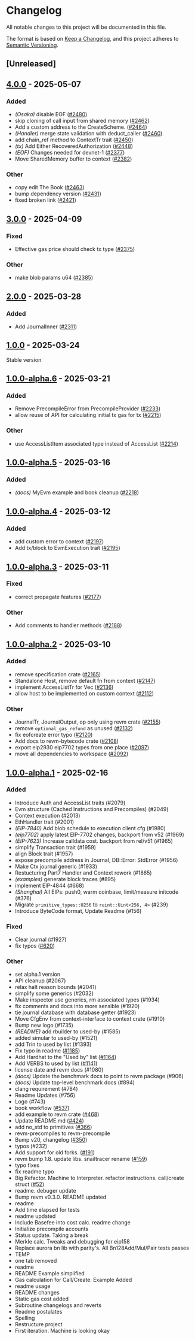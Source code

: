 # Changelog

All notable changes to this project will be documented in this file.

The format is based on [Keep a Changelog](https://keepachangelog.com/en/1.0.0/),
and this project adheres to [Semantic Versioning](https://semver.org/spec/v2.0.0.html).

## [Unreleased]

## [4.0.0](https://github.com/bluealloy/revm/compare/revm-context-interface-v3.0.0...revm-context-interface-v4.0.0) - 2025-05-07

### Added

- *(Osaka)* disable EOF ([#2480](https://github.com/bluealloy/revm/pull/2480))
- skip cloning of call input from shared memory ([#2462](https://github.com/bluealloy/revm/pull/2462))
- Add a custom address to the CreateScheme. ([#2464](https://github.com/bluealloy/revm/pull/2464))
- *(Handler)* merge state validation with deduct_caller ([#2460](https://github.com/bluealloy/revm/pull/2460))
- add chain_ref method to ContextTr trait ([#2450](https://github.com/bluealloy/revm/pull/2450))
- *(tx)* Add Either RecoveredAuthorization ([#2448](https://github.com/bluealloy/revm/pull/2448))
- *(EOF)* Changes needed for devnet-1 ([#2377](https://github.com/bluealloy/revm/pull/2377))
- Move SharedMemory buffer to context ([#2382](https://github.com/bluealloy/revm/pull/2382))

### Other

- copy edit The Book ([#2463](https://github.com/bluealloy/revm/pull/2463))
- bump dependency version ([#2431](https://github.com/bluealloy/revm/pull/2431))
- fixed broken link ([#2421](https://github.com/bluealloy/revm/pull/2421))

## [3.0.0](https://github.com/bluealloy/revm/compare/revm-context-interface-v2.0.0...revm-context-interface-v3.0.0) - 2025-04-09

### Fixed

- Effective gas price should check tx type ([#2375](https://github.com/bluealloy/revm/pull/2375))

### Other

- make blob params u64 ([#2385](https://github.com/bluealloy/revm/pull/2385))

## [2.0.0](https://github.com/bluealloy/revm/compare/revm-context-interface-v1.0.0...revm-context-interface-v2.0.0) - 2025-03-28

### Added

- Add JournalInner ([#2311](https://github.com/bluealloy/revm/pull/2311))

## [1.0.0](https://github.com/bluealloy/revm/compare/revm-context-interface-v1.0.0-alpha.5...revm-context-interface-v1.0.0) - 2025-03-24

Stable version

## [1.0.0-alpha.6](https://github.com/bluealloy/revm/compare/revm-context-interface-v1.0.0-alpha.5...revm-context-interface-v1.0.0-alpha.6) - 2025-03-21

### Added

- Remove PrecompileError from PrecompileProvider ([#2233](https://github.com/bluealloy/revm/pull/2233))
- allow reuse of API for calculating initial tx gas for tx ([#2215](https://github.com/bluealloy/revm/pull/2215))

### Other

- use AccessListItem associated type instead of AccessList ([#2214](https://github.com/bluealloy/revm/pull/2214))

## [1.0.0-alpha.5](https://github.com/bluealloy/revm/compare/revm-context-interface-v1.0.0-alpha.4...revm-context-interface-v1.0.0-alpha.5) - 2025-03-16

### Added

- *(docs)* MyEvm example and book cleanup ([#2218](https://github.com/bluealloy/revm/pull/2218))

## [1.0.0-alpha.4](https://github.com/bluealloy/revm/compare/revm-context-interface-v1.0.0-alpha.3...revm-context-interface-v1.0.0-alpha.4) - 2025-03-12

### Added

- add custom error to context ([#2197](https://github.com/bluealloy/revm/pull/2197))
- Add tx/block to EvmExecution trait ([#2195](https://github.com/bluealloy/revm/pull/2195))

## [1.0.0-alpha.3](https://github.com/bluealloy/revm/compare/revm-context-interface-v1.0.0-alpha.2...revm-context-interface-v1.0.0-alpha.3) - 2025-03-11

### Fixed

- correct propagate features ([#2177](https://github.com/bluealloy/revm/pull/2177))

### Other

- Add comments to handler methods ([#2188](https://github.com/bluealloy/revm/pull/2188))

## [1.0.0-alpha.2](https://github.com/bluealloy/revm/compare/revm-context-interface-v1.0.0-alpha.1...revm-context-interface-v1.0.0-alpha.2) - 2025-03-10

### Added

- remove specification crate ([#2165](https://github.com/bluealloy/revm/pull/2165))
- Standalone Host, remove default fn from context ([#2147](https://github.com/bluealloy/revm/pull/2147))
- implement AccessListTr for Vec ([#2136](https://github.com/bluealloy/revm/pull/2136))
- allow host to be implemented on custom context ([#2112](https://github.com/bluealloy/revm/pull/2112))

### Other

- JournalTr, JournalOutput, op only using revm crate ([#2155](https://github.com/bluealloy/revm/pull/2155))
- remove `optional_gas_refund` as unused ([#2132](https://github.com/bluealloy/revm/pull/2132))
- fix eofcreate error typo ([#2120](https://github.com/bluealloy/revm/pull/2120))
- Add docs to revm-bytecode crate ([#2108](https://github.com/bluealloy/revm/pull/2108))
- export eip2930 eip7702 types from one place ([#2097](https://github.com/bluealloy/revm/pull/2097))
- move all dependencies to workspace ([#2092](https://github.com/bluealloy/revm/pull/2092))

## [1.0.0-alpha.1](https://github.com/bluealloy/revm/releases/tag/revm-context-interface-v1.0.0-alpha.1) - 2025-02-16

### Added

- Introduce Auth and AccessList traits (#2079)
- Evm structure (Cached Instructions and Precompiles) (#2049)
- Context execution (#2013)
- EthHandler trait (#2001)
- *(EIP-7840)* Add blob schedule to execution client cfg (#1980)
- *(eip7702)* apply latest EIP-7702 changes, backport from v52 (#1969)
- *(EIP-7623)* Increase calldata cost. backport from rel/v51 (#1965)
- simplify Transaction trait (#1959)
- align Block trait (#1957)
- expose precompile address in Journal, DB::Error: StdError (#1956)
- Make Ctx journal generic (#1933)
- Restucturing Part7 Handler and Context rework (#1865)
- *(examples)* generate block traces (#895)
- implement EIP-4844 (#668)
- *(Shanghai)* All EIPs: push0, warm coinbase, limit/measure initcode (#376)
- Migrate `primitive_types::U256` to `ruint::Uint<256, 4>` (#239)
- Introduce ByteCode format, Update Readme (#156)

### Fixed

- Clear journal (#1927)
- fix typos ([#620](https://github.com/bluealloy/revm/pull/620))

### Other

- set alpha.1 version
- API cleanup (#2067)
- relax halt reason bounds (#2041)
- simplify some generics (#2032)
- Make inspector use generics, rm associated types (#1934)
- fix comments and docs into more sensible (#1920)
- tie journal database with database getter (#1923)
- Move CfgEnv from context-interface to context crate (#1910)
- Bump new logo (#1735)
- *(README)* add rbuilder to used-by (#1585)
- added simular to used-by (#1521)
- add Trin to used by list (#1393)
- Fix typo in readme ([#1185](https://github.com/bluealloy/revm/pull/1185))
- Add Hardhat to the "Used by" list ([#1164](https://github.com/bluealloy/revm/pull/1164))
- Add VERBS to used by list ([#1141](https://github.com/bluealloy/revm/pull/1141))
- license date and revm docs (#1080)
- *(docs)* Update the benchmark docs to point to revm package (#906)
- *(docs)* Update top-level benchmark docs (#894)
- clang requirement (#784)
- Readme Updates (#756)
- Logo (#743)
- book workflow ([#537](https://github.com/bluealloy/revm/pull/537))
- add example to revm crate ([#468](https://github.com/bluealloy/revm/pull/468))
- Update README.md ([#424](https://github.com/bluealloy/revm/pull/424))
- add no_std to primitives ([#366](https://github.com/bluealloy/revm/pull/366))
- revm-precompiles to revm-precompile
- Bump v20, changelog ([#350](https://github.com/bluealloy/revm/pull/350))
- typos (#232)
- Add support for old forks. ([#191](https://github.com/bluealloy/revm/pull/191))
- revm bump 1.8. update libs. snailtracer rename ([#159](https://github.com/bluealloy/revm/pull/159))
- typo fixes
- fix readme typo
- Big Refactor. Machine to Interpreter. refactor instructions. call/create struct ([#52](https://github.com/bluealloy/revm/pull/52))
- readme. debuger update
- Bump revm v0.3.0. README updated
- readme
- Add time elapsed for tests
- readme updated
- Include Basefee into cost calc. readme change
- Initialize precompile accounts
- Status update. Taking a break
- Merkle calc. Tweaks and debugging for eip158
- Replace aurora bn lib with parity's. All Bn128Add/Mul/Pair tests passes
- TEMP
- one tab removed
- readme
- README Example simplified
- Gas calculation for Call/Create. Example Added
- readme usage
- README changes
- Static gas cost added
- Subroutine changelogs and reverts
- Readme postulates
- Spelling
- Restructure project
- First iteration. Machine is looking okay
